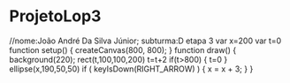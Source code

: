 # ProjetoLop3
//nome:João André Da Silva Júnior; subturma:D
etapa 3
var x=200
var t=0
function setup() { createCanvas(800, 800); }
function draw() { 
  background(220); 
  rect(t,100,100,200) 
t=t+2
if(t>800)
  {
    t=0
  }
    ellipse(x,190,50,50)
if ( keyIsDown(RIGHT_ARROW) )
{
x = x + 3;
}
}
